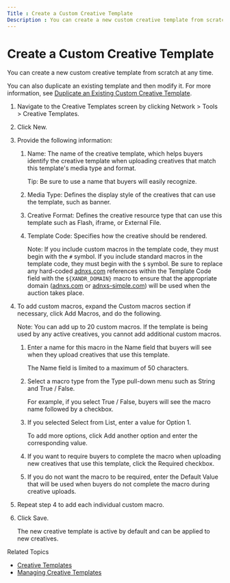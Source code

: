 ```yaml
---
Title : Create a Custom Creative Template
Description : You can create a new custom creative template from scratch at any time.
---
```



# Create a Custom Creative Template



You can create a new custom creative template from scratch at any time.

<div id="ID-00000359__context_55d64cce-6cfe-4054-9ee7-10ded1257c36"
class="section section context">

You can also duplicate an existing template and then modify it. For more
information, see
<a href="duplicate-an-existing-custom-creative-template.html"
class="xref"
title="Instead of creating a creative template from scratch, you can duplicate existing standard or custom creative templates and then modify the rendering code and macros as necessary.">Duplicate
an Existing Custom Creative Template</a>.





1.  Navigate to the
    Creative Templates screen by
    clicking
    Network
    \> Tools \>
    Creative
    Templates.
2.  Click
    New.
3.  <span id="ID-00000359__d119e33" class="ph cmd">Provide the following
    information:
    1.  <span id="ID-00000359__d119e38"><span id="ID-00000359__d119e40"
        class="ph cmd">Name: The name
        of the creative template, which helps buyers identify the
        creative template when uploading creatives that match this
        template's media type and format.
        

        

        Tip: Be sure to use a name that
        buyers will easily recognize.

        

        
    2.  <span id="ID-00000359__d119e52"><span id="ID-00000359__d119e54"
        class="ph cmd">Media Type:
        Defines the display style of the creatives that can use the
        template, such as banner.
    3.  <span id="ID-00000359__d119e60"><span id="ID-00000359__d119e62"
        class="ph cmd">Creative
        Format: Defines the creative resource type that can use
        this template such as Flash, iframe, or External
        File.
    4.  <span id="ID-00000359__d119e68"><span id="ID-00000359__d119e70"
        class="ph cmd">Template Code:
        Specifies how the creative should be rendered.
        

        

        Note: If you include custom
        macros in the template code, they must begin with the `#`
        symbol. If you include standard macros in the template code,
        they must begin with the `$` symbol. Be sure to replace any
        hard-coded
        <a href="http://adnxs.com/" class="xref" target="_blank">adnxs.com</a>
        references within the Template
        Code field with the `${XANDR_DOMAIN}` macro to ensure
        that the appropriate domain
        (<a href="http://adnxs.com/" class="xref" target="_blank">adnxs.com</a>
        or <a href="http://adnxs-simple.com/" class="xref"
        target="_blank">adnxs-simple.com</a>) will be used when the
        auction takes place.

        

        
4.  To add custom macros, expand the
    Custom macros section if
    necessary, click Add Macros, and
    do the following.
    

    

    Note: You can add up to 20 custom
    macros. If the template is being used by any active creatives, you
    cannot add additional custom macros.

    

    

    1.  Enter a name for this macro in the
        Name field that buyers will
        see when they upload creatives that use this template.
        

        The Name field is limited to a
        maximum of 50 characters.

        
    2.  Select a macro type from the
        Type pull-down menu such as
        String and
        True / False.
        <div class="itemgroup stepxmp">

        For example, if you select True /
        False, buyers will see the macro name followed by a
        checkbox.

        
    3.  If you selected
        Select from List, enter a
        value for Option 1.
        

        To add more options, click Add
        another option and enter the corresponding value.

        
    4.  If you want to require buyers to complete
        the macro when uploading new creatives that use this template,
        click the Required
        checkbox.
    5.  If you do not want the macro to be
        required, enter the Default
        Value that will be used when buyers do not complete the
        macro during creative uploads.
5.  Repeat step 4 to add each individual custom
    macro.
6.  Click
    Save.
    

    The new creative template is active by default and can be applied to
    new creatives.

    





Related Topics

- <a href="creative-templates.html" class="xref"
  title="If you want to customize the way creatives render, you can create your own templates from scratch, or you can copy Xandr standard templates and modify them to fit your needs.">Creative
  Templates</a>
- <a href="managing-creative-templates.html" class="xref"
  title="You can use the Creative Templates screen to view all corresponding details for each standard and custom creative template.">Managing
  Creative Templates</a>






